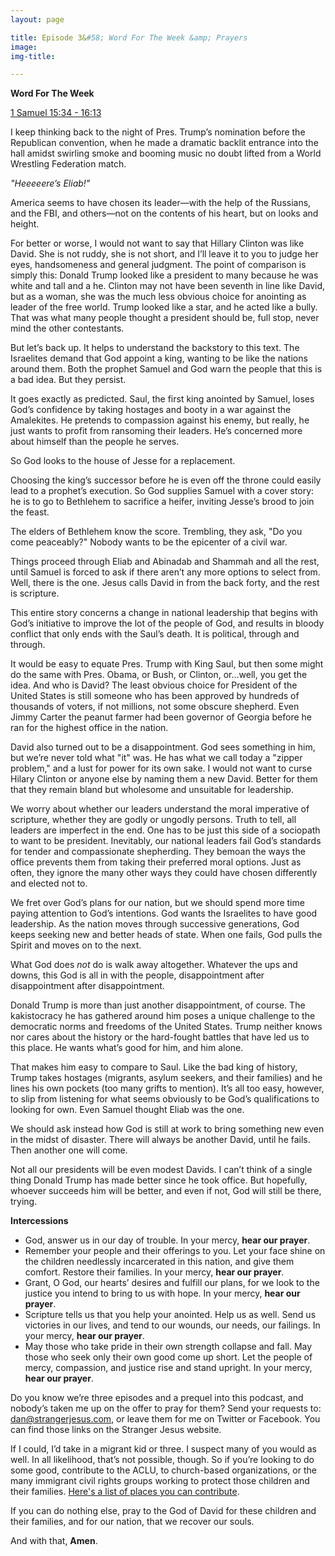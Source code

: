 ```yaml
---
layout: page

title: Episode 3&#58; Word For The Week &amp; Prayers
image:
img-title:

---
```


<strong>Word For The Week</strong>

<a href="http://bible.oremus.org/?ql=396001345">1 Samuel 15:34 - 16:13</a>

I keep thinking back to the night of Pres. Trump’s nomination before the Republican convention, when he made a dramatic backlit entrance into the hall amidst swirling smoke and booming music no doubt lifted from a World Wrestling Federation match. 

<em>"Heeeeere’s Eliab!"</em>

America seems to have chosen its leader—with the help of the Russians, and the FBI, and others—not on the contents of his heart, but on looks and height. 

For better or worse, I would not want to say that Hillary Clinton was like David. She is not ruddy, she is not short, and I’ll leave it to you to judge her eyes, handsomeness and general judgment. The point of comparison is simply this: Donald Trump looked like a president to many because he was white and tall and a he. Clinton may not have been seventh in line like David, but as a woman, she was the much less obvious choice for anointing as leader of the free world. Trump looked like a star, and he acted like a bully. That was what many people thought a president should be, full stop, never mind the other contestants.

But let’s back up. It helps to understand the backstory to this text.  The Israelites demand that God appoint a king, wanting to be like the nations around them. Both the prophet Samuel and God warn the people that this is a bad idea. But they persist.

It goes exactly as predicted. Saul, the first king anointed by Samuel, loses God’s confidence by taking hostages and booty in a war against the Amalekites. He pretends to compassion against his enemy, but really, he just wants to profit from ransoming their leaders. He’s concerned more about himself than the people he serves.

So God looks to the house of Jesse for a replacement.

Choosing the king’s successor before he is even off the throne could easily lead to a prophet’s execution. So God supplies Samuel with a cover story: he is to go to Bethlehem to sacrifice a heifer, inviting Jesse’s brood to join the feast.

The elders of Bethlehem know the score. Trembling, they ask, "Do you come peaceably?" Nobody wants to be the epicenter of a civil war.

Things proceed through Eliab and Abinadab and Shammah and all the rest, until Samuel is forced to ask if there aren’t any more options to select from. Well, there is the one. Jesus calls David in from the back forty, and the rest is scripture.

This entire story concerns a change in national leadership that begins with God’s initiative to improve the lot of the people of God, and results in bloody conflict that only ends with the Saul’s death. It is political, through and through.

It would be easy to equate Pres. Trump with King Saul, but then some might do the same with Pres. Obama, or Bush, or Clinton, or…well, you get the idea. And who is David? The least obvious choice for President of the United States is still someone who has been approved by hundreds of thousands of voters, if not millions, not some obscure shepherd. Even Jimmy Carter the peanut farmer had been governor of Georgia before he ran for the highest office in the nation.

David also turned out to be a disappointment. God sees something in him, but we’re never told what "it" was. He has what we call today a "zipper problem," and a lust for power for its own sake. I would not want to curse Hilary Clinton or anyone else by naming them a new David. Better for them that they remain bland but wholesome and unsuitable for leadership. 

We worry about whether our leaders understand the moral imperative of scripture, whether they are godly or ungodly persons. Truth to tell, all leaders are imperfect in the end. One has to be just this side of a sociopath to want to be president. Inevitably, our national leaders fail God’s standards for tender and compassionate shepherding. They bemoan the ways the office prevents them from taking their preferred moral options. Just as often, they ignore the many other ways they could have chosen differently and elected not to.

We fret over God’s plans for our nation, but we should spend more time paying attention to God’s intentions. God wants the Israelites to have good leadership. As the nation moves through successive generations, God keeps seeking new and better heads of state. When one fails, God pulls the Spirit and moves on to the next. 

What God does *not* do is walk away altogether. Whatever the ups and downs, this God is all in with the people, disappointment after disappointment after disappointment.

Donald Trump is more than just another disappointment, of course. The kakistocracy he has gathered around him poses a unique challenge to the democratic norms and freedoms of the United States. Trump neither knows nor cares about the history or the hard-fought battles that have led us to this place. He wants what’s good for him, and him alone.

That makes him easy to compare to Saul. Like the bad king of history, Trump takes hostages (migrants, asylum seekers, and their families) and he lines his own pockets (too many grifts to mention). It’s all too easy, however, to slip from listening for what seems obviously to be God’s qualifications to looking for own. Even Samuel thought Eliab was the one.

We should ask instead how God is still at work to bring something new even in the midst of disaster. There will always be another David, until he fails. Then another one will come.

Not all our presidents will be even modest Davids. I can’t think of a single thing Donald Trump has made better since he took office. But hopefully, whoever succeeds him will be better, and even if not, God will still be there, trying.

<strong>Intercessions</strong>

<ul>
	<li>God, answer us in our day of trouble. In your mercy, <strong>hear our prayer</strong>.</li>
	<li>Remember your people and their offerings to you. Let your face shine on the children needlessly incarcerated in this nation, and give them comfort. Restore their families. In your mercy, <strong>hear our prayer</strong>.</li>
	<li>Grant, O God, our hearts’ desires and fulfill our plans, for we look to the justice you intend to bring to us with hope. In your mercy, <strong>hear our prayer</strong>.</li>
	<li>Scripture tells us that you help your anointed. Help us as well. Send us victories in our lives, and tend to our wounds, our needs, our failings. In your mercy, <strong>hear our prayer</strong>.</li>
	<li>May those who take pride in their own strength collapse and fall. May those who seek only their own good come up short. Let the people of mercy, compassion, and justice rise and stand upright. In your mercy, <strong>hear our prayer</strong>.</li>
</ul>

Do you know we’re three episodes and a prequel into this podcast, and nobody’s taken me up on the offer to pray for them? Send your requests to: <a href="mailto:dan@strangerjesus.com">dan@strangerjesus.com</a>, or leave them for me on Twitter or Facebook. You can find those links on the Stranger Jesus website. 

If I could, I’d take in a migrant kid or three. I suspect many of you would as well. In all likelihood, that’s not possible, though. So if you’re looking to do some good, contribute to the ACLU, to church-based organizations, or the many immigrant civil rights groups working to protect those children and their families. <a href="https://slate.com/news-and-politics/2018/06/how-you-can-fight-family-separation-at-the-border.html">Here's a list of places you can contribute</a>.

If you can do nothing else, pray to the God of David for these children and their families, and for our nation, that we recover our souls.

And with that, <strong>Amen</strong>.